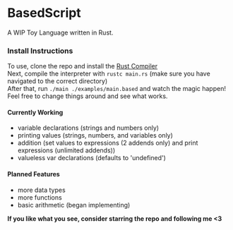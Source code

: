 # BasedScript

A WIP Toy Language written in Rust.

### Install Instructions

To use, clone the repo and install the [Rust Compiler](https://www.rust-lang.org/tools/install)\
Next, compile the interpreter with `rustc main.rs` (make sure you have navigated to the correct directory)\
After that, run `./main ./examples/main.based` and watch the magic happen! Feel free to change things around and see what works.

#### Currently Working

- variable declarations (strings and numbers only)
- printing values (strings, numbers, and variables only)
- addition (set values to expressions (2 addends only) and print expressions (unlimited addends))
- valueless var declarations (defaults to 'undefined')

#### Planned Features

- more data types
- more functions
- basic arithmetic (began implementing)

**If you like what you see, consider starring the repo and following me <3**
